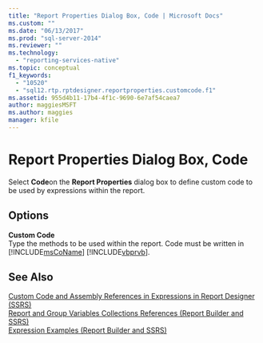 ```yaml
---
title: "Report Properties Dialog Box, Code | Microsoft Docs"
ms.custom: ""
ms.date: "06/13/2017"
ms.prod: "sql-server-2014"
ms.reviewer: ""
ms.technology: 
  - "reporting-services-native"
ms.topic: conceptual
f1_keywords: 
  - "10520"
  - "sql12.rtp.rptdesigner.reportproperties.customcode.f1"
ms.assetid: 955d4b11-17b4-4f1c-9690-6e7af54caea7
author: maggiesMSFT
ms.author: maggies
manager: kfile
---
```

# Report Properties Dialog Box, Code
  Select **Code**on the **Report Properties** dialog box to define custom code to be used by expressions within the report.  
  
## Options  
 **Custom Code**  
 Type the methods to be used within the report. Code must be written in [!INCLUDE[msCoName](../includes/msconame-md.md)] [!INCLUDE[vbprvb](../includes/vbprvb-md.md)].  
  
## See Also  
 [Custom Code and Assembly References in Expressions in Report Designer &#40;SSRS&#41;](report-design/custom-code-and-assembly-references-in-expressions-in-report-designer-ssrs.md)   
 [Report and Group Variables Collections References &#40;Report Builder and SSRS&#41;](report-design/built-in-collections-report-and-group-variables-references-report-builder.md)   
 [Expression Examples &#40;Report Builder and SSRS&#41;](report-design/expression-examples-report-builder-and-ssrs.md)  
  
  
